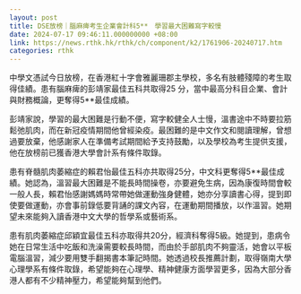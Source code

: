 ```yaml
---
layout: post
title: DSE放榜｜腦麻痺考生企業會計科5**　學習最大困難寫字較慢
date: 2024-07-17 09:46:11.000000000 +08:00
link: https://news.rthk.hk/rthk/ch/component/k2/1761906-20240717.htm
categories: rthk
---
```


中學文憑試今日放榜，在香港紅十字會雅麗珊郡主學校，多名有肢體殘障的考生取得佳績。患有腦麻痺的彭靖家最佳五科共取得25 分，當中最高分科目企業、會計與財務概論，更奪得5**最佳成績。

彭靖家說，學習的最大困難是行動不便，寫字較健全人士慢，溫書途中不時要拉筋鬆弛肌肉，而在新冠疫情期間他曾經染疫。最困難的是中文作文和閱讀理解，曾想過要放棄，他感謝家人在準備考試期間給予支持鼓勵，以及學校為考生提供支援，他在放榜前已獲香港大學會計系有條件取錄。

患有脊髓肌肉萎縮症的賴君怡最佳五科亦共取得25分，中文科更奪得5**最佳成績。她認為，溫習最大困難是不能長時間操卷，亦要避免生病，因為康復時間會較一般人長，賴君怡感謝媽媽時常帶她做運動強身健體，她亦分享讀書心得，提到即使要做運動，亦會事前錄低要背誦的課文內容，在運動期間播放，以作溫習。她期望未來能夠入讀香港中文大學的哲學系或藝術系。

患有肌肉萎縮症邱穎宜最佳五科亦取得共20分，經濟科奪得5級。她提到，患病令她在日常生活中吃飯和洗澡需要較長時間，而由於手部肌肉不夠靈活，她會以平板電腦溫習，減少要用雙手翻揭書本筆記時間。她透過校長推薦計劃，取得嶺南大學心理學系有條件取錄，希望能夠在心理學、精神健康方面學習更多，因為大部分香港人都有不少精神壓力，希望能夠幫到他們。
